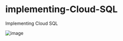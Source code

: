 # implementing-Cloud-SQL
Implementing Cloud SQL

![image](https://github.com/user-attachments/assets/8138609d-2134-49b3-818e-fa0fa9a1242a)


